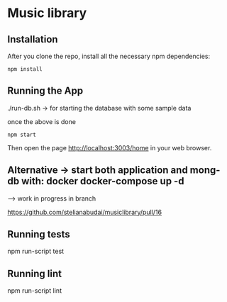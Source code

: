 #  Music library

## Installation

After you clone the repo, install all the necessary npm dependencies:

```
npm install
```

## Running the App

./run-db.sh -> for starting the database with some sample data

once the above is done

```
npm start
```

Then open the page [http://localhost:3003/home](http://localhost:3003/home) in your web browser.


## Alternative -> start both application and mong-db with: docker docker-compose up -d 

--> work in progress in branch

https://github.com/stelianabudai/musiclibrary/pull/16 


## Running tests

npm run-script test

## Running lint

npm run-script lint

